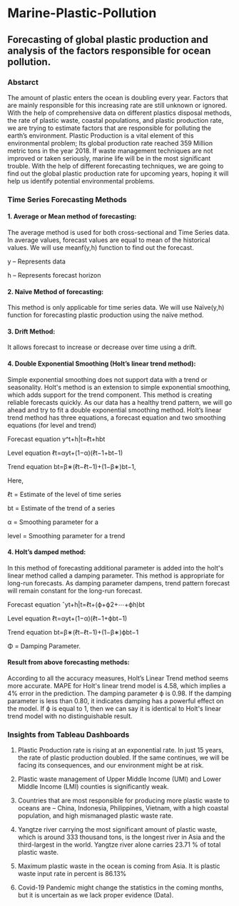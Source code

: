 # Marine-Plastic-Pollution
## Forecasting of global plastic production and analysis of the factors responsible for ocean pollution.
### Abstarct
The amount of plastic enters the ocean is doubling every year. Factors that are mainly responsible for this increasing rate are still unknown or ignored. With the help of comprehensive data on different plastics disposal methods, the rate of plastic waste, coastal populations, and plastic production rate, we are trying to estimate factors that are responsible for polluting the earth’s environment. Plastic Production is a vital element of this environmental problem; Its global production rate reached 359 Million metric tons in the year 2018. If waste management techniques are not improved or taken seriously, marine life will be in the most significant trouble. With the help of different forecasting techniques, we are going to find out the global plastic production rate for upcoming years, hoping it will help us identify potential environmental problems.
###  Time Series Forecasting Methods

#### 1. Average or Mean method of forecasting: 
The average method is used for both cross-sectional and Time Series data. In average values, forecast values are equal to mean of the historical values. We will use meanf(y,h) function to find out the forecast.

y – Represents data

h – Represents forecast horizon

#### 2. Naïve Method of forecasting: 
This method is only applicable for time series data.
We will use Naïve(y,h) function for forecasting plastic production using the naïve method.

#### 3. Drift Method: 
It allows forecast to increase or decrease over time using a drift.

#### 4. Double Exponential Smoothing (Holt’s linear trend method):

Simple exponential smoothing does not support data with a trend or seasonality. Holt's method is an extension to simple exponential smoothing, which adds support for the trend component. This method is creating reliable forecasts quickly. As our data has a healthy trend pattern, we will go ahead and try to fit a double exponential smoothing method. Holt’s linear trend method has three equations, a forecast equation and two smoothing equations (for level and trend)

Forecast equation y^t+h|t=ℓt+hbt

Level equation ℓt=αyt+(1−α)(ℓt−1+bt−1)

Trend equation bt=β∗(ℓt−ℓt−1)+(1−β∗)bt−1,

Here, 

ℓt = Estimate of the level of time series 

bt = Estimate of the trend of a series 

α = Smoothing parameter for a 

level = Smoothing parameter for a trend


#### 4. Holt’s damped method:
In this method of forecasting additional parameter is added into the holt's linear method called a damping parameter. This method is appropriate for long-run forecasts. As damping parameter dampens, trend pattern forecast will remain constant for the long-run forecast.

Forecast equation ˆyt+h|t=ℓt+(ϕ+ϕ2+⋯+ϕh)bt 

Level equation ℓt=αyt+(1−α)(ℓt−1+ϕbt−1) 

Trend equation bt=β∗(ℓt−ℓt−1)+(1−β∗)ϕbt−1

Φ = Damping Parameter.

#### Result from above forecasting methods:
According to all the accuracy measures, Holt’s Linear Trend method seems more accurate. MAPE for Holt's linear trend model is 4.58, which implies a 4% error in the prediction. The damping parameter ϕ is 0.98. If the damping parameter is less than 0.80, it indicates damping has a powerful effect on the model. If ϕ is equal to 1, then we can say it is identical to Holt's linear trend model with no distinguishable result.

### Insights from Tableau Dashboards

1) Plastic Production rate is rising at an exponential rate. In just 15 years, the rate of plastic production doubled. If the same continues, we will be facing its consequences, and our environment might be at risk.

2) Plastic waste management of Upper Middle Income (UMI) and Lower Middle Income (LMI) counties is significantly weak.

3) Countries that are most responsible for producing more plastic waste to oceans are – China, Indonesia, Philippines, Vietnam, with a high coastal population, and high mismanaged plastic waste rate.

4) Yangtze river carrying the most significant amount of plastic waste, which is around 333 thousand tons, is the longest river in Asia and the third-largest in the world. Yangtze river alone carries 23.71 % of total plastic waste.

5) Maximum plastic waste in the ocean is coming from Asia. It is plastic waste input rate in percent is 86.13%

6) Covid-19 Pandemic might change the statistics in the coming months, but it is uncertain as we lack proper evidence (Data).
